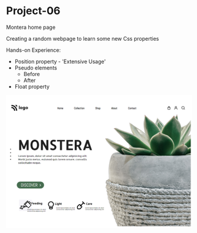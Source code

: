 # Project-06
Montera home page

Creating a random webpage to learn some new Css properties

Hands-on Experience:
- Position property - 'Extensive Usage'
- Pseudo elements
  - Before
  - After
- Float property

![final](final.png)
